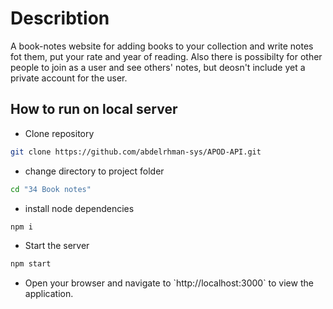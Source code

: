 # Describtion
A book-notes website for adding books to your collection and write notes fot them, put your rate and year of reading.
Also there is possibilty for other people to join as a user and see others' notes, but deosn't include yet a private account for the user.
## How to run on local server
<ul> <li>Clone repository</li></ul>

```bash
git clone https://github.com/abdelrhman-sys/APOD-API.git
```
<ul> <li>change directory to project folder </li></ul>

```bash
cd "34 Book notes"
```
<ul> <li>install node dependencies</li></ul>

```bash
npm i
```
<ul> <li>Start the server</li></ul>

```bash
npm start
```
<ul> <li>Open your browser and navigate to `http://localhost:3000` to view the application.</li></ul>
